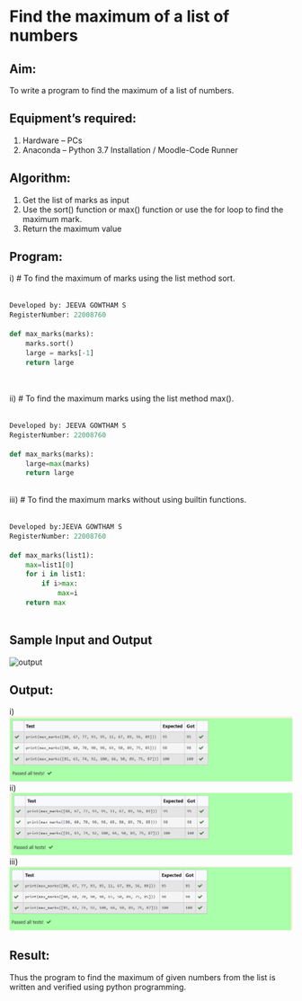 # Find the maximum of a list of numbers
## Aim:
To write a program to find the maximum of a list of numbers.
## Equipment’s required:
1.	Hardware – PCs
2.	Anaconda – Python 3.7 Installation / Moodle-Code Runner
## Algorithm:
1.	Get the list of marks as input
2.	Use the sort() function or max() function or use the for loop to find the maximum mark.
3.	Return the maximum value
## Program:

i)	# To find the maximum of marks using the list method sort.
```Python

Developed by: JEEVA GOWTHAM S
RegisterNumber: 22008760

def max_marks(marks):
    marks.sort()
    large = marks[-1]
    return large
    



```

ii)	# To find the maximum marks using the list method max().
```Python

Developed by: JEEVA GOWTHAM S
RegisterNumber: 22008760

def max_marks(marks):
    large=max(marks)
    return large



```

iii) # To find the maximum marks without using builtin functions.
```Python

Developed by:JEEVA GOWTHAM S 
RegisterNumber: 22008760

def max_marks(list1):
    max=list1[0]
    for i in list1:
        if i>max:
            max=i
    return max



```
## Sample Input and Output
![output](./img/max_marks1.jpg) 


## Output:
i)
![output](./img/1st.png)
ii)
![output](./img/2nd.png)
iii) 
![output](./img/3rd.png)  

## Result:
Thus the program to find the maximum of given numbers from the list is written and verified using python programming.